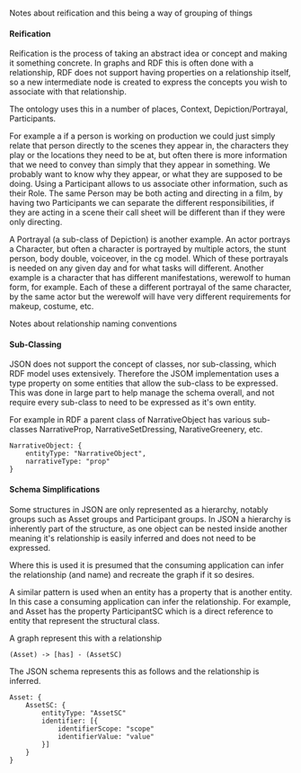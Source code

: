 



Notes about reification and this being a way of grouping of things
#### Reification
Reification is the process of taking an abstract idea or concept and making it something concrete. In graphs and RDF this is often done with a relationship, RDF does not support having properties on a relationship itself, so a new intermediate node is created to express the concepts you wish to associate with that relationship.

The ontology uses this in a number of places, Context, Depiction/Portrayal, Participants.

For example a if a person is working on production we could just simply relate that person directly to the scenes they appear in, the characters they play or the locations they need to be at, but often there is more information that we need to convey than simply that they appear in something. We probably want to know why they appear, or what they are supposed to be doing. Using a Participant allows to us associate other information, such as their Role. The same Person may be both acting and directing in a film, by having two Participants we can separate the different responsibilities,  if they are acting in a scene their call sheet will be different than if they were only directing.

A Portrayal (a sub-class of Depiction) is another example. An actor portrays a Character, but often a character is portrayed by multiple actors, the stunt person, body double, voiceover, in the cg model. Which of these portrayals is needed on any given day and for what tasks will different. Another example is a character that has different manifestations, werewolf to human form, for example. Each of these a different portrayal of the same character, by the same actor but the werewolf will have very different requirements for makeup, costume, etc.


Notes about relationship naming conventions

#### Sub-Classing
JSON does not support the concept of classes, nor sub-classing, which RDF model uses extensively. Therefore the JSOM implementation uses a type property on some entities that allow the sub-class to be expressed. This was done in large part to help manage the schema overall, and not require every sub-class to need to be expressed as it's own entity.

For example in RDF a parent class of NarrativeObject has various sub-classes NarrativeProp, NarrativeSetDressing, NarativeGreenery, etc.

```
NarrativeObject: {
	entityType: "NarrativeObject",
	narrativeType: "prop"
}
```


#### Schema Simplifications

Some structures in JSON are only represented as a hierarchy, notably groups such as Asset groups and Participant groups. In JSON a hierarchy is inherently part of the structure, as one object can be nested inside another meaning it's relationship is easily inferred and does not need to be expressed.

Where this is used it is presumed that the consuming application can infer the relationship (and name) and recreate the graph if it so desires.

A similar pattern is used when an entity has a property that is another entity. In this case a consuming application can infer the relationship. For example, and Asset has the property ParticipantSC which is a direct reference to entity that represent the structural class.


A graph represent this with a relationship
```
(Asset) -> [has] - (AssetSC)
```

The JSON schema represents this as follows and the relationship is inferred.
```
Asset: {
	AssetSC: {
		entityType: "AssetSC"
		identifier: [{
			identifierScope: "scope"
			identifierValue: "value"
		}]
	}
}
```
